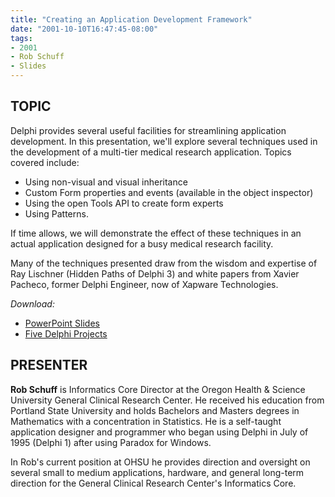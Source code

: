 ```yaml
---
title: "Creating an Application Development Framework"
date: "2001-10-10T16:47:45-08:00"
tags:
- 2001
- Rob Schuff
- Slides
---
```

## TOPIC ##

Delphi provides several useful facilities for streamlining application development.  In this presentation, we'll explore several techniques used in the development of a multi-tier medical research application.  Topics covered include:

- Using non-visual and visual inheritance
- Custom Form properties and events (available in the object inspector)
- Using the open Tools API to create form experts
- Using Patterns.

If time allows, we will demonstrate the effect of these techniques in an actual application designed for a busy medical research facility.

Many of the techniques presented draw from the wisdom and expertise of Ray Lischner (Hidden Paths of Delphi 3) and white papers from Xavier Pacheco, former Delphi Engineer, now of Xapware Technologies.

*Download:*

- [PowerPoint Slides](/presentations/2001-10_AppDevFrameworks/2001_CreatingApplicationDevFramework.ppt)
- [Five Delphi Projects](/presentations/2001-10_AppDevFrameworks/ODUG_2001-10.zip)

## PRESENTER ##

**Rob Schuff** is Informatics Core Director at the Oregon Health & Science University General Clinical Research Center.  He received his education from Portland State University and holds Bachelors and Masters degrees in Mathematics with a concentration in Statistics.  He is a self-taught application designer and programmer who began using Delphi in July of 1995 (Delphi 1) after using Paradox for Windows.

In Rob's current position at OHSU he provides direction and oversight on several small to medium applications, hardware, and general long-term direction for the General Clinical Research Center's Informatics Core.
